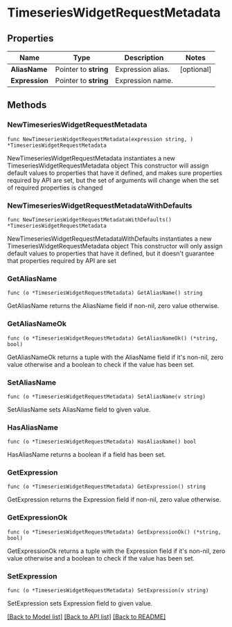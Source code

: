# TimeseriesWidgetRequestMetadata

## Properties

Name | Type | Description | Notes
------------ | ------------- | ------------- | -------------
**AliasName** | Pointer to **string** | Expression alias. | [optional] 
**Expression** | Pointer to **string** | Expression name. | 

## Methods

### NewTimeseriesWidgetRequestMetadata

`func NewTimeseriesWidgetRequestMetadata(expression string, ) *TimeseriesWidgetRequestMetadata`

NewTimeseriesWidgetRequestMetadata instantiates a new TimeseriesWidgetRequestMetadata object
This constructor will assign default values to properties that have it defined,
and makes sure properties required by API are set, but the set of arguments
will change when the set of required properties is changed

### NewTimeseriesWidgetRequestMetadataWithDefaults

`func NewTimeseriesWidgetRequestMetadataWithDefaults() *TimeseriesWidgetRequestMetadata`

NewTimeseriesWidgetRequestMetadataWithDefaults instantiates a new TimeseriesWidgetRequestMetadata object
This constructor will only assign default values to properties that have it defined,
but it doesn't guarantee that properties required by API are set

### GetAliasName

`func (o *TimeseriesWidgetRequestMetadata) GetAliasName() string`

GetAliasName returns the AliasName field if non-nil, zero value otherwise.

### GetAliasNameOk

`func (o *TimeseriesWidgetRequestMetadata) GetAliasNameOk() (*string, bool)`

GetAliasNameOk returns a tuple with the AliasName field if it's non-nil, zero value otherwise
and a boolean to check if the value has been set.

### SetAliasName

`func (o *TimeseriesWidgetRequestMetadata) SetAliasName(v string)`

SetAliasName sets AliasName field to given value.

### HasAliasName

`func (o *TimeseriesWidgetRequestMetadata) HasAliasName() bool`

HasAliasName returns a boolean if a field has been set.

### GetExpression

`func (o *TimeseriesWidgetRequestMetadata) GetExpression() string`

GetExpression returns the Expression field if non-nil, zero value otherwise.

### GetExpressionOk

`func (o *TimeseriesWidgetRequestMetadata) GetExpressionOk() (*string, bool)`

GetExpressionOk returns a tuple with the Expression field if it's non-nil, zero value otherwise
and a boolean to check if the value has been set.

### SetExpression

`func (o *TimeseriesWidgetRequestMetadata) SetExpression(v string)`

SetExpression sets Expression field to given value.



[[Back to Model list]](../README.md#documentation-for-models) [[Back to API list]](../README.md#documentation-for-api-endpoints) [[Back to README]](../README.md)


